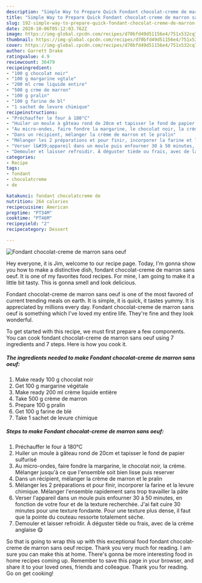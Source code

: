 ```yaml
---
description: "Simple Way to Prepare Quick Fondant chocolat-creme de marron sans oeuf"
title: "Simple Way to Prepare Quick Fondant chocolat-creme de marron sans oeuf"
slug: 192-simple-way-to-prepare-quick-fondant-chocolat-creme-de-marron-sans-oeuf
date: 2020-10-06T05:12:03.762Z
image: https://img-global.cpcdn.com/recipes/d70bfd49d51156e4/751x532cq70/fondant-chocolat-creme-de-marron-sans-oeuf-photo-principale-de-la-recette.jpg
thumbnail: https://img-global.cpcdn.com/recipes/d70bfd49d51156e4/751x532cq70/fondant-chocolat-creme-de-marron-sans-oeuf-photo-principale-de-la-recette.jpg
cover: https://img-global.cpcdn.com/recipes/d70bfd49d51156e4/751x532cq70/fondant-chocolat-creme-de-marron-sans-oeuf-photo-principale-de-la-recette.jpg
author: Garrett Drake
ratingvalue: 4.9
reviewcount: 36479
recipeingredient:
- "100 g chocolat noir"
- "100 g margarine vgtale"
- "200 ml crme liquide entire"
- "500 g crme de marron"
- "100 g pralin"
- "100 g farine de bl"
- "1 sachet de levure chimique"
recipeinstructions:
- "Préchauffer le four à 180°C"
- "Huiler un moule à gâteau rond de 20cm et tapisser le fond de papier sulfurisé"
- "Au micro-ondes, faire fondre la margarine, le chocolat noir, la crème. Mélanger jusqu&#39;à ce que l&#39;ensemble soit bien lisse puis reserver"
- "Dans un récipient, mélanger la crème de marron et le pralin"
- "Mélanger les 2 préparations et pour finir, incorporer la farine et la levure chimique. Mélanger l&#39;ensemble rapidement sans trop travailler la pâte"
- "Verser l&#39;appareil dans un moule puis enfourner 30 à 50 minutes, en fonction de votre four et de la texture recherchée. J&#39;ai fait cuire 30 minutes pour une texture fondante. Pour une texture plus dense, il faut que la pointe du couteau ressorte totalement sèche."
- "Demouler et laisser refroidir. À déguster tiède ou frais, avec de la crème anglaise 😋"
categories:
- Recipe
tags:
- fondant
- chocolatcreme
- de

katakunci: fondant chocolatcreme de 
nutrition: 264 calories
recipecuisine: American
preptime: "PT34M"
cooktime: "PT46M"
recipeyield: "2"
recipecategory: Dessert

---
```



![Fondant chocolat-creme de marron sans oeuf](https://img-global.cpcdn.com/recipes/d70bfd49d51156e4/751x532cq70/fondant-chocolat-creme-de-marron-sans-oeuf-photo-principale-de-la-recette.jpg)

Hey everyone, it is Jim, welcome to our recipe page. Today, I'm gonna show you how to make a distinctive dish, fondant chocolat-creme de marron sans oeuf. It is one of my favorites food recipes. For mine, I am going to make it a little bit tasty. This is gonna smell and look delicious.

Fondant chocolat-creme de marron sans oeuf is one of the most favored of current trending meals on earth. It is simple, it is quick, it tastes yummy. It is appreciated by millions every day. Fondant chocolat-creme de marron sans oeuf is something which I've loved my entire life. They're fine and they look wonderful.




To get started with this recipe, we must first prepare a few components. You can cook fondant chocolat-creme de marron sans oeuf using 7 ingredients and 7 steps. Here is how you cook it.

<!--inarticleads1-->

##### The ingredients needed to make Fondant chocolat-creme de marron sans oeuf:

1. Make ready 100 g chocolat noir
1. Get 100 g margarine végétale
1. Make ready 200 ml crème liquide entière
1. Take 500 g crème de marron
1. Prepare 100 g pralin
1. Get 100 g farine de blé
1. Take 1 sachet de levure chimique




<!--inarticleads2-->

##### Steps to make Fondant chocolat-creme de marron sans oeuf:

1. Préchauffer le four à 180°C
1. Huiler un moule à gâteau rond de 20cm et tapisser le fond de papier sulfurisé
1. Au micro-ondes, faire fondre la margarine, le chocolat noir, la crème. Mélanger jusqu&#39;à ce que l&#39;ensemble soit bien lisse puis reserver
1. Dans un récipient, mélanger la crème de marron et le pralin
1. Mélanger les 2 préparations et pour finir, incorporer la farine et la levure chimique. Mélanger l&#39;ensemble rapidement sans trop travailler la pâte
1. Verser l&#39;appareil dans un moule puis enfourner 30 à 50 minutes, en fonction de votre four et de la texture recherchée. J&#39;ai fait cuire 30 minutes pour une texture fondante. Pour une texture plus dense, il faut que la pointe du couteau ressorte totalement sèche.
1. Demouler et laisser refroidir. À déguster tiède ou frais, avec de la crème anglaise 😋




So that is going to wrap this up with this exceptional food fondant chocolat-creme de marron sans oeuf recipe. Thank you very much for reading. I am sure you can make this at home. There's gonna be more interesting food in home recipes coming up. Remember to save this page in your browser, and share it to your loved ones, friends and colleague. Thank you for reading. Go on get cooking!
